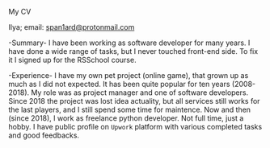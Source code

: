 My CV

Ilya; email: span1ard@protonmail.com

-Summary-
I have been working as software developer for many years. I have done a wide range of tasks, but I never touched front-end side. To fix it I signed up for the RSSchool course.

-Experience-
I have my own pet project (online game), that grown up as much as I did not expected. It has been quite popular for ten years (2008-2018). My role was as project manager and one of software developers. Since 2018 the project was lost idea actuality, but all services still works for the last players, and I still spend some time for maintence.
Now and then (since 2018), I work as freelance python developer. Not full time, just a hobby. I have public profile on `Upwork` platform with various completed tasks and good feedbacks.
